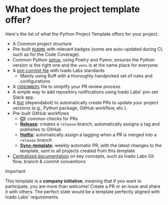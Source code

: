 # What does the project template offer?

Here's the list of what the Python Project Template offers for your project.

- A Common project structure
- Pre-built [`README`](../README.md) with relevant badges (some are auto-updated during CI, such as for the Code Coverage).
- Common Python [setup](../Makefile), using Poetry and Pyenv, ensures the Python version is the right one and the  `venv` is at the same place for everyone.
- A [pre-commit file](../.pre-commit-config.yaml) with Ivado Labs standards
  - Mainly using Ruff with a thoroughly handpicked set of rules and configurations
- A [`CODEOWNERS`](../CODEOWNERS) file to simplify your PR review process.
- A simple way to add repository notifications using Ivado Labs' pre-set Slack app.
- A [bot](../.github/dependabot.yml) (dependabot) to automatically create PRs to update your project versions (e.g., Python package, GitHub workflow, etc.).
- Pre-built GitHub workflows
  - **[CI](../.github/workflows/ci.yaml):** common checks for PRs
  - **[Release](../.github/workflows/release.yml):** creates a `release` branch, automatically assigns a tag and publishes to GitHub
  - **[Hotfix](../.github/workflows/hotfix.yml):** automatically assign a tagging when a PR is merged into a `release` branch
  - **[Sync-template](../.github/workflows/sync-template.yml):** weekly automatic PR, with the latest changes to the template, sent to all projects created from this template
- [Centralized documentation](../docs) on key concepts, such as Ivado Labs Git flow, branch & commit conventions

> [!IMPORTANT]
> This template is a **company initiative**, meaning that if you want to participate, you are more than welcome!
> Create a PR or an issue and share it with others.
> The perfect state would be a template perfectly aligned with Ivado Labs' requirements.
